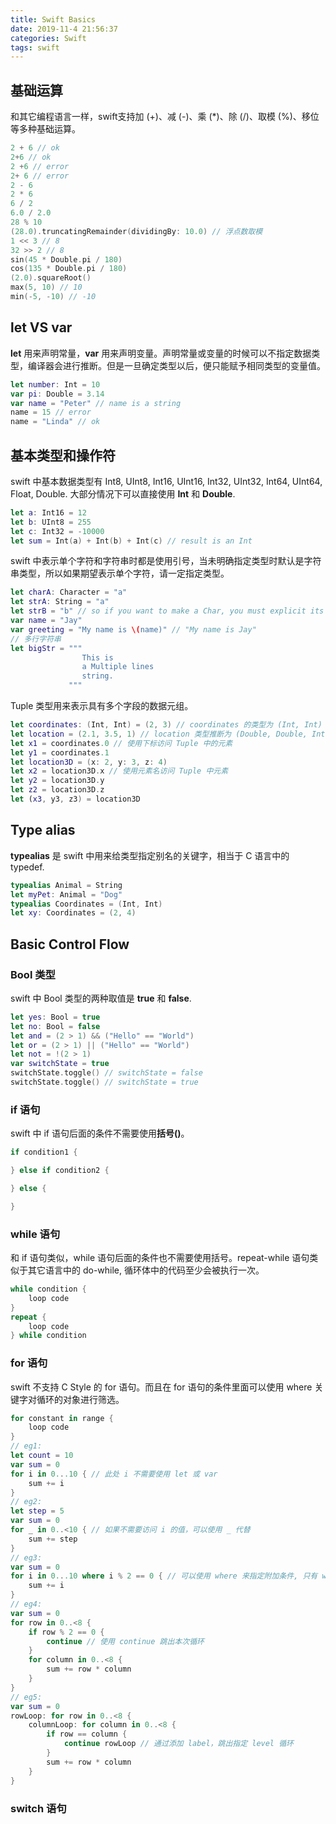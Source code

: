 ```yaml
---
title: Swift Basics
date: 2019-11-4 21:56:37
categories: Swift
tags: swift
---
```

## 基础运算
和其它编程语言一样，swift支持加 (+)、减 (-)、乘 (*)、除 (/)、取模 (%)、移位等多种基础运算。
```swift
2 + 6 // ok
2+6 // ok
2 +6 // error
2+ 6 // error
2 - 6
2 * 6
6 / 2
6.0 / 2.0
28 % 10
(28.0).truncatingRemainder(dividingBy: 10.0) // 浮点数取模
1 << 3 // 8
32 >> 2 // 8
sin(45 * Double.pi / 180)
cos(135 * Double.pi / 180)
(2.0).squareRoot()
max(5, 10) // 10
min(-5, -10) // -10
```
## let VS var
**let** 用来声明常量，**var** 用来声明变量。声明常量或变量的时候可以不指定数据类型，编译器会进行推断。但是一旦确定类型以后，便只能赋予相同类型的变量值。
```swift
let number: Int = 10
var pi: Double = 3.14
var name = "Peter" // name is a string
name = 15 // error
name = "Linda" // ok
```
<!---more--->
## 基本类型和操作符
swift 中基本数据类型有 Int8, UInt8, Int16, UInt16, Int32, UInt32, Int64, UInt64, Float, Double. 大部分情况下可以直接使用 **Int** 和 **Double**.
```swift
let a: Int16 = 12
let b: UInt8 = 255
let c: Int32 = -10000
let sum = Int(a) + Int(b) + Int(c) // result is an Int
```
swift 中表示单个字符和字符串时都是使用引号，当未明确指定类型时默认是字符串类型，所以如果期望表示单个字符，请一定指定类型。
```swift
let charA: Character = "a"
let strA: String = "a"
let strB = "b" // so if you want to make a Char, you must explicit its type
var name = "Jay"
var greeting = "My name is \(name)" // "My name is Jay"
// 多行字符串
let bigStr = """
                This is 
                a Multiple lines
                string.
             """

```
Tuple 类型用来表示具有多个字段的数据元组。
```swift
let coordinates: (Int, Int) = (2, 3) // coordinates 的类型为 (Int, Int)
let location = (2.1, 3.5, 1) // location 类型推断为 (Double, Double, Int)
let x1 = coordinates.0 // 使用下标访问 Tuple 中的元素
let y1 = coordinates.1
let location3D = (x: 2, y: 3, z: 4) 
let x2 = location3D.x // 使用元素名访问 Tuple 中元素
let y2 = location3D.y
let z2 = location3D.z
let (x3, y3, z3) = location3D
```
## Type alias
**typealias** 是 swift 中用来给类型指定别名的关键字，相当于 C 语言中的 typedef.
```swift
typealias Animal = String
let myPet: Animal = "Dog"
typealias Coordinates = (Int, Int)
let xy: Coordinates = (2, 4)
```
## Basic Control Flow
### Bool 类型
swift 中 Bool 类型的两种取值是 **true** 和 **false**.
```swift
let yes: Bool = true
let no: Bool = false
let and = (2 > 1) && ("Hello" == "World")
let or = (2 > 1) || ("Hello" == "World")
let not = !(2 > 1)
var switchState = true
switchState.toggle() // switchState = false
switchState.toggle() // switchState = true
```
### if 语句
swift 中 if 语句后面的条件不需要使用**括号()**。
```swift
if condition1 {

} else if condition2 {

} else {

}
```
### while 语句
和 if 语句类似，while 语句后面的条件也不需要使用括号。repeat-while 语句类似于其它语言中的 do-while, 循环体中的代码至少会被执行一次。
```swift
while condition {
    loop code
}
repeat {
    loop code
} while condition
```
### for 语句
swift 不支持 C Style 的 for 语句。而且在 for 语句的条件里面可以使用 where 关键字对循环的对象进行筛选。
```swift
for constant in range {
    loop code
}
// eg1:
let count = 10
var sum = 0
for i in 0...10 { // 此处 i 不需要使用 let 或 var 
    sum += i
}
// eg2:
let step = 5
var sum = 0
for _ in 0..<10 { // 如果不需要访问 i 的值，可以使用 _ 代替
    sum += step
}
// eg3:
var sum = 0
for i in 0...10 where i % 2 == 0 { // 可以使用 where 来指定附加条件, 只有 where 条件为 true 时，循环体才会执行
    sum += i
}
// eg4:
var sum = 0
for row in 0..<8 {
    if row % 2 == 0 {
        continue // 使用 continue 跳出本次循环
    }
    for column in 0..<8 {
        sum += row * column
    }
}
// eg5:
var sum = 0
rowLoop: for row in 0..<8 {
    columnLoop: for column in 0..<8 {
        if row == column {
            continue rowLoop // 通过添加 label，跳出指定 level 循环
        }
        sum += row * column
    }
}
```
### switch 语句





